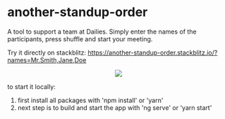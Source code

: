 # another-standup-order

A tool to support a team at Dailies. Simply enter the names of the participants, press shuffle and start your meeting. 

Try it directly on stackblitz: https://another-standup-order.stackblitz.io/?names=Mr.Smith,Jane,Doe

<p align="center">
  <img src="https://user-images.githubusercontent.com/18326091/157707258-5507f6e2-e4c3-45bb-9007-e141d891c59f.png">
</p>

to start it locally:
1. first install all packages with 'npm install' or 'yarn'
2. next step is to build and start the app with 'ng serve' or 'yarn start'
